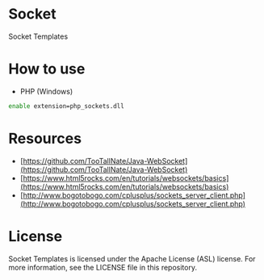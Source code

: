 # Socket
Socket Templates

# How to use
- PHP (Windows)
```sh
enable extension=php_sockets.dll
```

# Resources
- [https://github.com/TooTallNate/Java-WebSocket](https://github.com/TooTallNate/Java-WebSocket)
- [https://www.html5rocks.com/en/tutorials/websockets/basics](https://www.html5rocks.com/en/tutorials/websockets/basics)
- [http://www.bogotobogo.com/cplusplus/sockets_server_client.php](http://www.bogotobogo.com/cplusplus/sockets_server_client.php)

# License
Socket Templates is licensed under the Apache License (ASL) license. For more information, see the LICENSE file in this repository.
